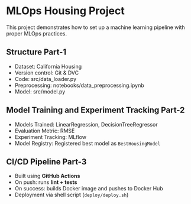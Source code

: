 # MLOps Housing Project

This project demonstrates how to set up a machine learning pipeline with proper MLOps practices.

## Structure Part-1

- Dataset: California Housing
- Version control: Git & DVC
- Code: src/data_loader.py
- Preprocessing: notebooks/data_preprocessing.ipynb
- Model: src/model.py

## Model Training and Experiment Tracking Part-2

- Models Trained: LinearRegression, DecisionTreeRegressor
- Evaluation Metric: RMSE
- Experiment Tracking: MLflow
- Model Registry: Registered best model as `BestHousingModel`

## CI/CD Pipeline Part-3

- Built using **GitHub Actions**
- On push: runs **lint + tests**
- On success: builds Docker image and pushes to Docker Hub
- Deployment via shell script (`deploy/deploy.sh`)

